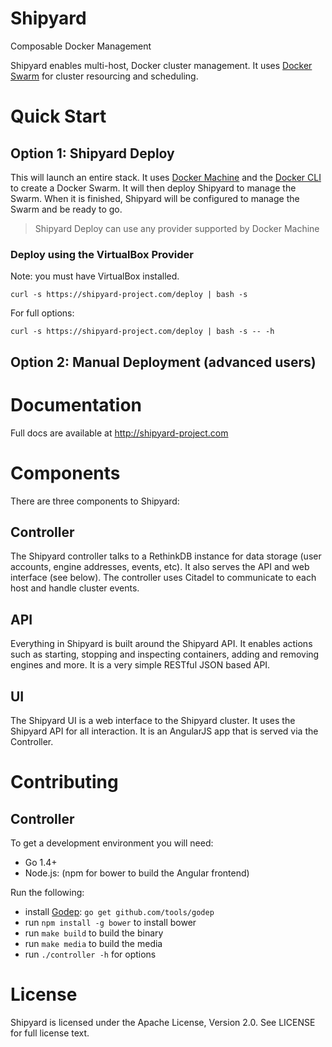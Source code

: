 # Shipyard

Composable Docker Management

Shipyard enables multi-host, Docker cluster management.  It uses [Docker Swarm](https://docs.docker.com/swarm) for cluster resourcing and scheduling.

# Quick Start

## Option 1: Shipyard Deploy
This will launch an entire stack.  It uses [Docker Machine](https://docs.docker.com/machine) and the [Docker CLI](https://docs.docker.com) to create
a Docker Swarm.  It will then deploy Shipyard to manage the Swarm.  When it is finished,
Shipyard will be configured to manage the Swarm and be ready to go.

> Shipyard Deploy can use any provider supported by Docker Machine

### Deploy using the VirtualBox Provider

  Note: you must have VirtualBox installed.

```
curl -s https://shipyard-project.com/deploy | bash -s
```

For full options:

```
curl -s https://shipyard-project.com/deploy | bash -s -- -h
```

## Option 2: Manual Deployment (advanced users)

# Documentation
Full docs are available at http://shipyard-project.com

# Components
There are three components to Shipyard:

## Controller
The Shipyard controller talks to a RethinkDB instance for data storage (user accounts, engine addresses, events, etc).  It also serves the API and web interface (see below).  The controller uses Citadel to communicate to each host and handle cluster events.

## API
Everything in Shipyard is built around the Shipyard API.  It enables actions such as starting, stopping and inspecting containers, adding and removing engines and more.  It is a very simple RESTful JSON based API.

## UI
The Shipyard UI is a web interface to the Shipyard cluster.  It uses the Shipyard API for all interaction.  It is an AngularJS app that is served via the Controller.

# Contributing

## Controller
To get a development environment you will need:

* Go 1.4+
* Node.js: (npm for bower to build the Angular frontend)

Run the following:

* install [Godep](https://github.com/tools/godep): `go get github.com/tools/godep`
* run `npm install -g bower` to install bower
* run `make build` to build the binary
* run `make media` to build the media
* run `./controller -h` for options

# License
Shipyard is licensed under the Apache License, Version 2.0. See LICENSE for full license text.
